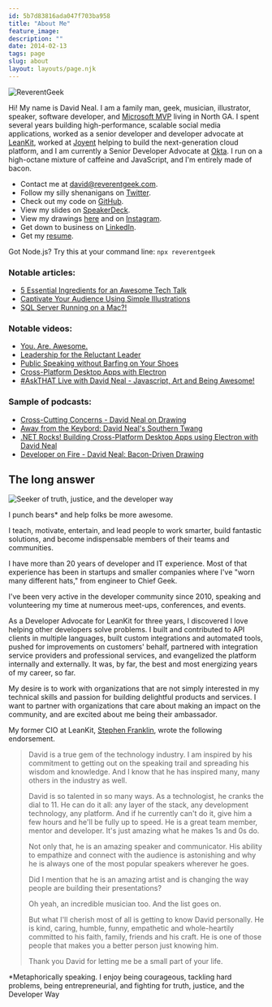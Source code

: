 ```yaml
---
id: 5b7d83816ada047f703ba958
title: "About Me"
feature_image: 
description: ""
date: 2014-02-13
tags: page
slug: about
layout: layouts/page.njk
---
```


<img class="float-left mr-4 w-1/6" src="/content/images/reverentgeek-circle.jpg" alt="ReverentGeek">

Hi! My name is David Neal. I am a family man, geek, musician, illustrator, speaker, software developer, and [Microsoft MVP](https://mvp.microsoft.com/en-us/mvp/David%20Neal-5001018) living in North GA. I spent several years building high-performance, scalable social media applications, worked as a senior developer and developer advocate at [LeanKit](https://leankit.com), worked at [Joyent](https://www.joyent.com/) helping to build the next-generation cloud platform, and I am currently a Senior Developer Advocate at [Okta](https://developer.okta.com/). I run on a high-octane mixture of caffeine and JavaScript, and I'm entirely made of bacon.

* Contact me at [david@reverentgeek.com](mailto:david@reverentgeek.com).
* Follow my silly shenanigans on [Twitter](https://twitter.com/reverentgeek).
* Check out my code on [GitHub](https://github.com/reverentgeek).
* View my slides on [SpeakerDeck](https://speakerdeck.com/reverentgeek).
* View my drawings [here](/portfolio/) and on [Instagram](https://instagram.com/reverentgeek).
* Get down to business on [LinkedIn](https://www.linkedin.com/in/davidneal).
* Get my [resume](https://app.box.com/s/8gyhqguoqyzy0g1x1cmwkkqb67lnlhr5).

Got Node.js? Try this at your command line: `npx reverentgeek`

### Notable articles:

* [5 Essential Ingredients for an Awesome Tech Talk](/5-essential-ingredients-for-an-awesome-tech-talk/)
* [Captivate Your Audience Using Simple Illustrations](/engage-with-simple-illustrations/)
* [SQL Server Running on a Mac?!](/sql-server-running-on-a-mac/)

### Notable videos:

* [You. Are. Awesome.](https://www.youtube.com/watch?v=wsjqnrwkXqI)
* [Leadership for the Reluctant Leader](https://youtu.be/0EWiSJj0q_0)
* [Public Speaking without Barfing on Your Shoes](https://www.youtube.com/watch?v=oY_tMcZHwdc)
* [Cross-Platform Desktop Apps with Electron](https://www.youtube.com/watch?v=Xs3Oc4weZbw)
* [#AskTHAT Live with David Neal - Javascript, Art and Being Awesome!](https://www.youtube.com/watch?v=vnxycRPsNdI)

### Sample of podcasts:

* [Cross-Cutting Concerns - David Neal on Drawing](https://crosscuttingconcerns.com/Podcast-084-David-Neal-Drawing)
* [Away from the Keybord: David Neal's Southern Twang](http://awayfromthekeyboard.com/2016/09/01/episode-48-david-neals-southern-twang/)
* [.NET Rocks! Building Cross-Platform Desktop Apps using Electron with David Neal](https://www.dotnetrocks.com/default.aspx?ShowNum=1336)
* [Developer on Fire - David Neal: Bacon-Driven Drawing](http://developeronfire.com/podcast/episode-156-david-neal-bacon-driven-drawing)

## The long answer

<img class="float-right ml-4 my-2 w-1/2" src="/content/images/2018/06/truth-justice-and-the-developer-way.jpeg" alt="Seeker of truth, justice, and the developer way">

I punch bears\* and help folks be more awesome.

I teach, motivate, entertain, and lead people to work smarter, build fantastic solutions, and become indispensable members of their teams and communities.

I have more than 20 years of developer and IT experience. Most of that experience has been in startups and smaller companies where I've "worn many different hats," from engineer to Chief Geek.

I've been very active in the developer community since 2010, speaking and volunteering my time at numerous meet-ups, conferences, and events.

As a Developer Advocate for LeanKit for three years, I discovered I love helping other developers solve problems. I built and contributed to API clients in multiple languages, built custom integrations and automated tools, pushed for improvements on customers' behalf, partnered with integration service providers and professional services, and evangelized the platform internally and externally. It was, by far, the best and most energizing years of my career, so far.

My desire is to work with organizations that are not simply interested in my technical skills and passion for building delightful products and services. I want to partner with organizations that care about making an impact on the community, and are excited about me being their ambassador.

My former CIO at LeanKit, [Stephen Franklin](https://www.linkedin.com/in/stephen-franklin-9baa353/), wrote the following endorsement.

> David is a true gem of the technology industry. I am inspired by his commitment to getting out on the speaking trail and spreading his wisdom and knowledge. And I know that he has inspired many, many others in the industry as well.
>
> David is so talented in so many ways. As a technologist, he cranks the dial to 11. He can do it all: any layer of the stack, any development technology, any platform. And if he currently can't do it, give him a few hours and he'll be fully up to speed. He is a great team member, mentor and developer. It's just amazing what he makes 1s and 0s do.
>
> Not only that, he is an amazing speaker and communicator. His ability to empathize and connect with the audience is astonishing and why he is always one of the most popular speakers wherever he goes.
>
> Did I mention that he is an amazing artist and is changing the way people are building their presentations?
>
> Oh yeah, an incredible musician too. And the list goes on.
>
> But what I'll cherish most of all is getting to know David personally. He is kind, caring, humble, funny, empathetic and whole-heartily committed to his faith, family, friends and his craft. He is one of those people that makes you a better person just knowing him.
>
> Thank you David for letting me be a small part of your life.

\*Metaphorically speaking. I enjoy being courageous, tackling hard problems, being entrepreneurial, and fighting for truth, justice, and the Developer Way
